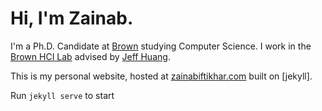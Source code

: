 # Hi, I'm Zainab.

I'm a Ph.D. Candidate at [Brown](https://www.brown.edu) studying Computer Science. I work in the [Brown HCI Lab](https://hci.brown.edu/) advised by [Jeff Huang](https://jeffhuang.com/). 

This is my personal website, hosted at [zainabiftikhar.com](https://zainabiftikhar.com/) built on [jekyll].

Run `jekyll serve` to start
